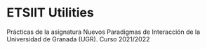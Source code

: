 # ETSIIT Utilities
Prácticas de la asignatura Nuevos Paradigmas de Interacción de la Universidad de Granada (UGR). Curso 2021/2022
